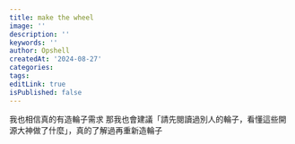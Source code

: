 ```yaml
---
title: make the wheel
image: ''
description: ''
keywords: ''
author: Opshell
createdAt: '2024-08-27'
categories: 
tags: 
editLink: true
isPublished: false
---
```

我也相信真的有造輪子需求
那我也會建議「請先閱讀過別人的輪子，看懂這些開源大神做了什麼」，真的了解過再重新造輪子
